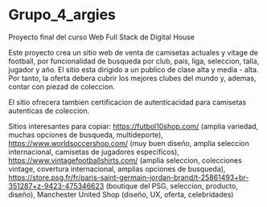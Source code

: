 # Grupo_4_argies
Proyecto final del curso Web Full Stack de Digital House

Este proyecto crea un sitio web de venta de camisetas actuales y vitage de football, por funcionalidad de busqueda por club, pais, liga, seleccion, talla, jugador y año. El sitio esta dirigido a un publico de clase alta y media - alta. Por tanto, la oferta debera cubrir los mejores clubes del mundo y, ademas, contar con piezad de coleccion.

El sitio ofrecera tambien certificacion de autenticacidad para camisetas autenticas de coleccion.

Sitios interesantes para copiar: https://futbol10shop.com/ (amplia variedad, muchas opciones de busqueda, multideporte), https://www.worldsoccershop.com/ (muy buen diseño, amplia seleccion internacional, camisetas de jugadores especificos), https://www.vintagefootballshirts.com/ (amplia seleccion, colecciones vintage, covertura internacional, amplias opciones de busqueda), https://store.psg.fr/fr/paris-saint-germain-jordan-brand/t-25861493+br-351287+z-9423-475346623 (boutique del PSG, seleccion, producto, diseño), Manchester United Shop (diseño, UX, oferta, celebridades)